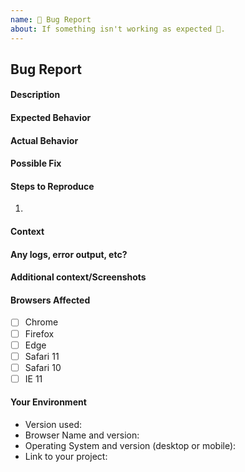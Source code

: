 ```yaml
---
name: 🐛 Bug Report
about: If something isn't working as expected 🤔.
---
```


## Bug Report

#### Description

<!--- Provide a more detailed introduction to the issue itself, and why you consider it to be a bug -->

#### Expected Behavior

<!--- Tell us what should happen -->

#### Actual Behavior

<!--- Tell us what happens instead -->

#### Possible Fix

<!--- Not obligatory, but suggest a fix or reason for the bug -->

#### Steps to Reproduce

<!--- Provide a link to a live example, or an unambiguous set of steps to -->
<!--- reproduce this bug. Include code to reproduce, if relevant -->

1.

<!--2.-->
<!--3.-->
<!--4.-->

#### Context

<!--- How has this bug affected you? What were you trying to accomplish? -->

#### Any logs, error output, etc?

<!--(If it’s long, please paste to https://ghostbin.com/ and insert the link here.)-->

#### Additional context/Screenshots

<!--Add any other context about the problem here. If applicable, add screenshots to help explain.-->

#### Browsers Affected

- [ ] Chrome
- [ ] Firefox
- [ ] Edge
- [ ] Safari 11
- [ ] Safari 10
- [ ] IE 11

#### Your Environment

<!--- Include as many relevant details about the environment you experienced the bug in -->

- Version used:
- Browser Name and version:
- Operating System and version (desktop or mobile):
- Link to your project:
